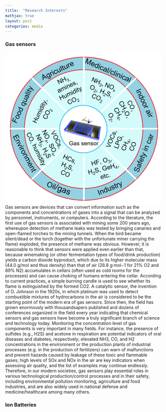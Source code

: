 ```yaml
---
title:  "Research Interests"
mathjax: true
layout: post
categories: media
---
```



### Gas sensors
![Figure-1.tif](/Figure-1.tif)
Gas sensors are devices that can convert information such as the components and concentrations of gases into a signal that can be analyzed by personnel, instruments, or computers. According to the literature, the first use of gas sensors is associated with mining some 200 years ago, whereupon detection of methane leaks was tested by bringing canaries and open-flamed torches to the mining tunnels. When the bird became silent/dead or the torch (together with the unfortunate miner carrying the flame) exploded, the presence of methane was obvious. However, it is reasonable to think that sensors were applied even earlier than that, because winemaking (or other fermentation types of food/drink production) yields a carbon dioxide byproduct, which due to its higher molecular mass (44.0 g/mol and thus density) than that of air (28.8 g·mol−1 for 21% O2 and 89% N2) accumulates in cellars (often used as cold rooms for the processes) and can cause choking of humans entering the cellar. According to current practices, a simple burning candle is used to see whether its flame is extinguished by the formed CO2. A catalytic sensor, the invention of O. Johnson in the 1920s, in which platinum was used to detect combustible mixtures of hydrocarbons in the air is considered to be the starting point of the modern era of gas sensors. Since then, the field has grown enormously with thousandsapers published  and dozens of conferences organized in the field every year indicating that chemical sensors and gas sensors have become a truly significant branch of science and technology today.
Monitoring the concentration level of gas components is very important in many fields. For instance, the presence of sulfides (e.g., H2S) and acetone in respiration are potential indicators of oral diseases and diabetes, respectively; elevated NH3, CO, and H2 concentrations in the environment or the production plants of industrial processes (e.g. in the production of fertilizers) can warn of malfunctions and prevent hazards caused by leakage of these toxic and flammable gases; high levels of SOx and NOx in the air are key indicators when assessing air quality, and the list of examples may continue endlessly. Therefore, in our modern societies, gas sensors play essential roles in various technological production/control processes and in their safety, including environmental pollution monitoring, agriculture and food industries, and are also widely used in national defense and medicine/healthcare among many others.




### Ion Batteries
